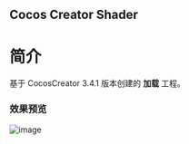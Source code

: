 ## Cocos Creator Shader

# 简介
基于 CocosCreator 3.4.1 版本创建的 **加载** 工程。

### 效果预览
![image](https://gitee.com/yeshaohelpme/ShaderDemoImageLibrary/raw/master/gif/20220224/2022022401.gif)